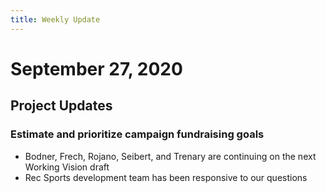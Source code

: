 ```yaml
---
title: Weekly Update
---
```

# September 27, 2020

## Project Updates
### Estimate and prioritize campaign fundraising goals
- Bodner, Frech, Rojano, Seibert, and Trenary are continuing on the next Working Vision draft
- Rec Sports development team has been responsive to our questions
